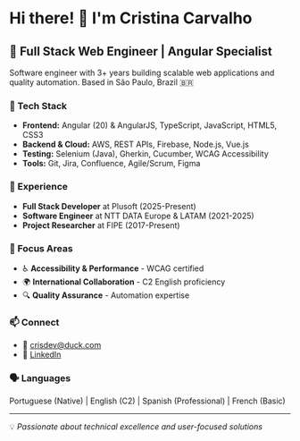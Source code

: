 # Hi there! 👋 I'm Cristina Carvalho

## 🚀 Full Stack Web Engineer | Angular Specialist

Software engineer with 3+ years building scalable web applications and quality automation. Based in São Paulo, Brazil 🇧🇷

### 🔧 Tech Stack
- **Frontend:** Angular (20) & AngularJS, TypeScript, JavaScript, HTML5, CSS3
- **Backend & Cloud:** AWS, REST APIs, Firebase, Node.js, Vue.js
- **Testing:** Selenium (Java), Gherkin, Cucumber, WCAG Accessibility
- **Tools:** Git, Jira, Confluence, Agile/Scrum, Figma

### 💼 Experience
- **Full Stack Developer** at Plusoft (2025-Present)
- **Software Engineer** at NTT DATA Europe & LATAM (2021-2025)
- **Project Researcher** at FIPE (2017-Present)

### 🎯 Focus Areas
- ♿ **Accessibility & Performance** - WCAG certified
- 🌍 **International Collaboration** - C2 English proficiency
- 🔍 **Quality Assurance** - Automation expertise

### 📫 Connect
- 📧 crisdev@duck.com
- 🔗 [LinkedIn](https://www.linkedin.com/in/criscdev)

### 🗣️ Languages
Portuguese (Native) | English (C2) | Spanish (Professional) | French (Basic)

---
💡 *Passionate about technical excellence and user-focused solutions*
